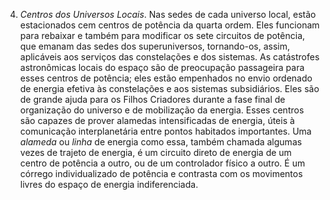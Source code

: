 4. *Centros dos Universos Locais*. Nas sedes de cada universo local, estão estacionados cem centros de potência da quarta ordem. Eles funcionam para rebaixar e também para modificar os sete circuitos de potência, que emanam das sedes dos superuniversos, tornando-os, assim, aplicáveis aos serviços das constelações e dos sistemas. As catástrofes astronômicas locais do espaço são de preocupação passageira para esses centros de potência; eles estão empenhados no envio ordenado de energia efetiva às constelações e aos sistemas subsidiários. Eles são de grande ajuda para os Filhos Criadores durante a fase final de organização do universo e de mobilização da energia. Esses centros são capazes de prover alamedas intensificadas de energia, úteis à comunicação interplanetária entre pontos habitados importantes. Uma *alameda* ou *linha* de energia como essa, também chamada algumas vezes de trajeto de energia, é um circuito direto de energia de um centro de potência a outro, ou de um controlador físico a outro. É um córrego individualizado de potência e contrasta com os movimentos livres do espaço de energia indiferenciada.